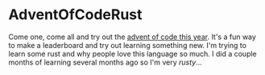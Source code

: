 # AdventOfCodeRust

Come one, come all and try out the [advent of code this year](https://adventofcode.com/). It's a fun way to make a leaderboard and try out learning something new. I'm trying to learn some rust and why people love this language so much. I did a couple months of learning several months ago so I'm very _rusty_...

